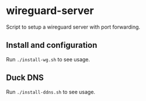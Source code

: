 # wireguard-server
Script to setup a wireguard server with port forwarding.

## Install and configuration
Run `./install-wg.sh` to see usage.

## Duck DNS
Run `./install-ddns.sh` to see usage.